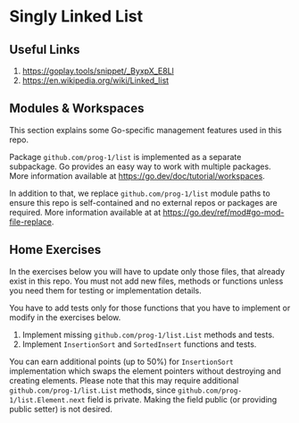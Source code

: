 # Singly Linked List

## Useful Links

1. https://goplay.tools/snippet/_ByxpX_E8Ll
2. https://en.wikipedia.org/wiki/Linked_list

## Modules & Workspaces

This section explains some Go-specific management features used in this repo.

Package `github.com/prog-1/list` is implemented as a separate subpackage. Go
provides an easy way to work with multiple packages. More information available
at https://go.dev/doc/tutorial/workspaces.

In addition to that, we replace `github.com/prog-1/list` module paths to ensure
this repo is self-contained and no external repos or packages are required. More
information available at at https://go.dev/ref/mod#go-mod-file-replace.

## Home Exercises

In the exercises below you will have to update only those files, that already exist
in this repo. You must not add new files, methods or functions unless you need them
for testing or implementation details.

You have to add tests only for those functions that you have to implement or modify
in the exercises below.

1. Implement missing `github.com/prog-1/list.List` methods and tests.
2. Implement `InsertionSort` and `SortedInsert` functions and tests.

You can earn additional points (up to 50%) for `InsertionSort` implementation which
swaps the element pointers without destroying and creating elements. Please note that
this may require additional `github.com/prog-1/list.List` methods, since `github.com/prog-1/list.Element.next` field
is private. Making the field public (or providing public setter) is not desired.
